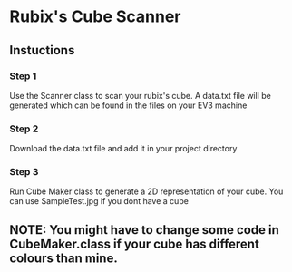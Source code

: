 # Rubix's Cube Scanner

## Instuctions

### Step 1
Use the Scanner class to scan your rubix's cube. A data.txt file will be generated which can be found in the files on your EV3 machine

### Step 2
Download the data.txt file and add it in your project directory

### Step 3
Run Cube Maker class to generate a 2D representation of your cube. You can use SampleTest.jpg if you dont have a cube


## NOTE: You might have to change some code in CubeMaker.class if your cube has different colours than mine.
